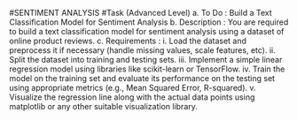 #SENTIMENT ANALYSIS
#Task (Advanced Level)
a. To Do : Build a Text Classification Model for Sentiment Analysis
b. Description : You are required to build a text classification model for sentiment
analysis using a dataset of online product reviews.
c. Requirements :
i. Load the dataset and preprocess it if necessary (handle missing values,
scale features, etc).
ii. Split the dataset into training and testing sets.
iii. Implement a simple linear regression model using libraries like scikit-learn
or TensorFlow.
iv. Train the model on the training set and evaluate its performance on the
testing set using appropriate metrics (e.g., Mean Squared Error,
R-squared).
v. Visualize the regression line along with the actual data points using
matplotlib or any other suitable visualization library.
 

